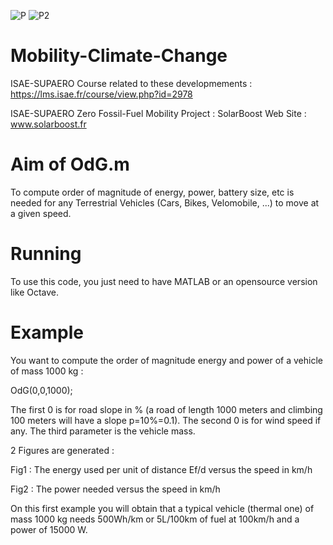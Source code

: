 ![P](https://user-images.githubusercontent.com/18681171/115712458-14c6b500-a375-11eb-8f61-bcd449094c12.png)
![P2](https://user-images.githubusercontent.com/18681171/115712480-1bedc300-a375-11eb-8d27-cb92293b85c8.png)
# Mobility-Climate-Change

ISAE-SUPAERO Course related to these developmements : https://lms.isae.fr/course/view.php?id=2978

ISAE-SUPAERO Zero Fossil-Fuel Mobility Project : SolarBoost Web Site : www.solarboost.fr

# Aim of OdG.m

To compute order of magnitude of energy, power, battery size, etc is needed for any Terrestrial Vehicles (Cars, Bikes, Velomobile, ...) to move at a given speed.

# Running

To use this code, you just need to have MATLAB or an opensource version like Octave.

# Example

You want to compute the order of magnitude energy and power of a vehicle of mass 1000 kg :

OdG(0,0,1000);

The first 0 is for road slope in % (a road of length 1000 meters and climbing 100 meters will have a slope p=10%=0.1).
The second 0 is for wind speed if any.
The third parameter is the vehicle mass.

2 Figures are generated :

Fig1 : The energy used per unit of distance Ef/d versus the speed in km/h

Fig2 : The power needed versus the speed in km/h

On this first example you will obtain that a typical vehicle (thermal one) of mass 1000 kg needs 500Wh/km or 5L/100km of fuel at 100km/h and a power of 15000 W.

